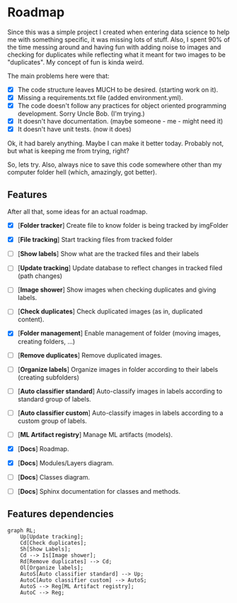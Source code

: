 # Roadmap

Since this was a simple project I created when entering data science to help me with something specific, it was missing lots of stuff. Also, I spent 90% of the time messing around and having fun with adding noise to images and checking for duplicates while reflecting what it meant for two images to be "duplicates". My concept of fun is kinda weird.<br>

The main problems here were that:
- [x] The code structure leaves MUCH to be desired. (starting work on it).
- [x] Missing a requirements.txt file (added environment.yml).
- [x] The code doesn't follow any practices for object oriented programming development. Sorry Uncle Bob. (I'm trying.)
- [x] It doesn't have documentation. (maybe someone - me - might need it)
- [x] It doesn't have unit tests. (now it does)

Ok, it had barely anything. Maybe I can make it better today. Probably not, but what is keeping me from trying, right?

So, lets try. Also, always nice to save this code somewhere other than my computer folder hell (which, amazingly, got better).


## Features

After all that, some ideas for an actual roadmap.

- [x] \[**Folder tracker**\] Create file to know folder is being tracked by imgFolder
- [x] \[**File tracking**\] Start tracking files from tracked folder
- [ ] \[**Show labels**\] Show what are the tracked files and their labels
- [ ] \[**Update tracking**\] Update database to reflect changes in tracked filed (path changes)
- [ ] \[**Image shower**\] Show images when checking duplicates and giving labels.
- [ ] \[**Check duplicates**\] Check duplicated images (as in, duplicated content).
- [x] \[**Folder management**\] Enable management of folder (moving images, creating folders, ...)
- [ ] \[**Remove duplicates**\] Remove duplicated images.
- [ ] \[**Organize labels**\] Organize images in folder according to their labels (creating subfolders)
- [ ] \[**Auto classifier standard**\] Auto-classify images in labels according to standard group of labels.
- [ ] \[**Auto classifier custom**\] Auto-classify images in labels according to a custom group of labels.
- [ ] \[**ML Artifact registry**\] Manage ML artifacts (models).
- [x] \[**Docs**\] Roadmap.
- [x] \[**Docs**\] Modules/Layers diagram.
- [ ] \[**Docs**\] Classes diagram.
- [ ] \[**Docs**\] Sphinx documentation for classes and methods.



## Features dependencies

```mermaid
graph RL;
    Up[Update tracking];
    Cd[Check duplicates];
    Sh[Show Labels];
    Cd --> Is[Image shower];
    Rd[Remove duplicates] --> Cd;
    Ol[Organize labels];
    AutoS[Auto classifier standard] --> Up;
    AutoC[Auto classifier custom] --> AutoS;
    AutoS --> Reg[ML Artifact registry];
    AutoC --> Reg;
```